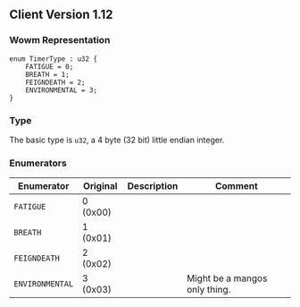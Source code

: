 ## Client Version 1.12

### Wowm Representation
```rust,ignore
enum TimerType : u32 {
    FATIGUE = 0;    
    BREATH = 1;    
    FEIGNDEATH = 2;    
    ENVIRONMENTAL = 3;    
}

```
### Type
The basic type is `u32`, a 4 byte (32 bit) little endian integer.
### Enumerators
| Enumerator | Original  | Description | Comment |
| --------- | -------- | ----------- | ------- |
| `FATIGUE` | 0 (0x00) |  |  |
| `BREATH` | 1 (0x01) |  |  |
| `FEIGNDEATH` | 2 (0x02) |  |  |
| `ENVIRONMENTAL` | 3 (0x03) |  | Might be a mangos only thing. |
